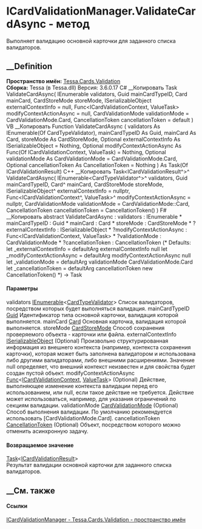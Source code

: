 # ICardValidationManager.ValidateCardAsync - метод
Выполняет валидацию основной карточки для заданного списка валидаторов.
##  __Definition
 **Пространство имён:** [Tessa.Cards.Validation](N_Tessa_Cards_Validation.htm)  
 **Сборка:** Tessa (в Tessa.dll) Версия: 3.6.0.17
C# __Копировать
     Task<ICardValidationResult> ValidateCardAsync(
    	IEnumerable<CardTypeValidator> validators,
    	Guid mainCardTypeID,
    	Card mainCard,
    	CardStoreMode storeMode,
    	ISerializableObject externalContextInfo = null,
    	Func<ICardValidationContext, ValueTask> modifyContextActionAsync = null,
    	CardValidationMode validationMode = CardValidationMode.Card,
    	CancellationToken cancellationToken = default
    )
VB __Копировать
     Function ValidateCardAsync ( 
    	validators As IEnumerable(Of CardTypeValidator),
    	mainCardTypeID As Guid,
    	mainCard As Card,
    	storeMode As CardStoreMode,
    	Optional externalContextInfo As ISerializableObject = Nothing,
    	Optional modifyContextActionAsync As Func(Of ICardValidationContext, ValueTask) = Nothing,
    	Optional validationMode As CardValidationMode = CardValidationMode.Card,
    	Optional cancellationToken As CancellationToken = Nothing
    ) As Task(Of ICardValidationResult)
C++ __Копировать
    Task<ICardValidationResult^>^ ValidateCardAsync(
    	IEnumerable<CardTypeValidator^>^ validators, 
    	Guid mainCardTypeID, 
    	Card^ mainCard, 
    	CardStoreMode storeMode, 
    	ISerializableObject^ externalContextInfo = nullptr, 
    	Func<ICardValidationContext^, ValueTask>^ modifyContextActionAsync = nullptr, 
    	CardValidationMode validationMode = CardValidationMode::Card, 
    	CancellationToken cancellationToken = CancellationToken()
    )
F# __Копировать
     abstract ValidateCardAsync : 
            validators : IEnumerable<CardTypeValidator> * 
            mainCardTypeID : Guid * 
            mainCard : Card * 
            storeMode : CardStoreMode * 
            ?externalContextInfo : ISerializableObject * 
            ?modifyContextActionAsync : Func<ICardValidationContext, ValueTask> * 
            ?validationMode : CardValidationMode * 
            ?cancellationToken : CancellationToken 
    (* Defaults:
            let _externalContextInfo = defaultArg externalContextInfo null
            let _modifyContextActionAsync = defaultArg modifyContextActionAsync null
            let _validationMode = defaultArg validationMode CardValidationMode.Card
            let _cancellationToken = defaultArg cancellationToken new CancellationToken()
    *)
    -> Task<ICardValidationResult> 
#### Параметры
validators
[IEnumerable](https://learn.microsoft.com/dotnet/api/system.collections.generic.ienumerable-1)<[CardTypeValidator](T_Tessa_Cards_CardTypeValidator.htm)>
    Список валидаторов, посредством которых будет выполняться валидация.
mainCardTypeID [Guid](https://learn.microsoft.com/dotnet/api/system.guid)
    Идентификатор типа основной карточки, валидация которой выполняется.
mainCard [Card](T_Tessa_Cards_Card.htm)
    Основная карточка, валидация которой выполняется.
storeMode [CardStoreMode](T_Tessa_Cards_CardStoreMode.htm)
    Способ сохранения проверяемого объекта - карточки или файла.
externalContextInfo
[ISerializableObject](T_Tessa_Platform_Storage_ISerializableObject.htm)
(Optional)
     Произвольно структурированная информация из внешнего контекста (например, контекста сохранения карточки), которая может быть заполнена валидатором и использована либо другими валидаторами, либо внешними расширениями. Значение null определяет, что внешний контекст неизвестен и для свойства будет создан пустой объект. 
modifyContextActionAsync
[Func](https://learn.microsoft.com/dotnet/api/system.func-2)<[ICardValidationContext](T_Tessa_Cards_Validation_ICardValidationContext.htm),
[ValueTask](https://learn.microsoft.com/dotnet/api/system.threading.tasks.valuetask)>
(Optional)
     Действие, выполняющее изменение контекста валидации перед его использованием, или null, если такое действие не требуется. Действие может использоваться, например, для указания ограничений по секциям валидации. 
validationMode
[CardValidationMode](T_Tessa_Cards_Validation_CardValidationMode.htm)
(Optional)
     Способ выполнения валидации. По умолчанию рекомендуется использовать [CardValidationMode.Card]. 
cancellationToken
[CancellationToken](https://learn.microsoft.com/dotnet/api/system.threading.cancellationtoken)
(Optional)
    Объект, посредством которого можно отменить асинхронную задачу.
#### Возвращаемое значение
[Task](https://learn.microsoft.com/dotnet/api/system.threading.tasks.task-1)<[ICardValidationResult](T_Tessa_Cards_Validation_ICardValidationResult.htm)>  
Результат валидации основной карточки для заданного списка валидаторов.
##  __См. также
#### Ссылки
[ICardValidationManager -
](T_Tessa_Cards_Validation_ICardValidationManager.htm)
[Tessa.Cards.Validation - пространство имён](N_Tessa_Cards_Validation.htm)
